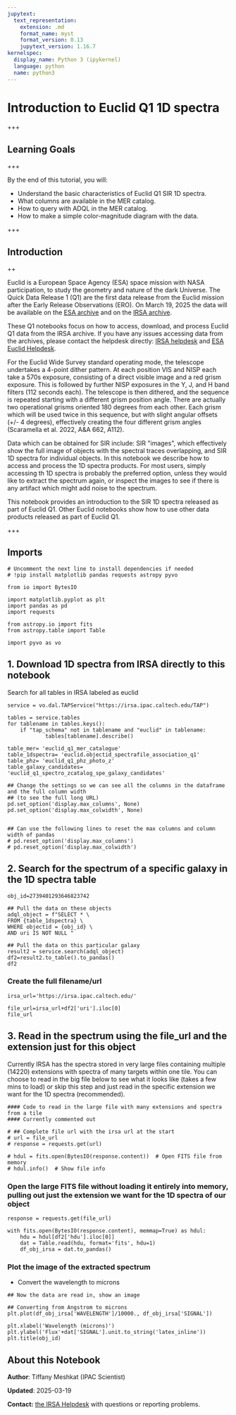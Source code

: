 ```yaml
---
jupytext:
  text_representation:
    extension: .md
    format_name: myst
    format_version: 0.13
    jupytext_version: 1.16.7
kernelspec:
  display_name: Python 3 (ipykernel)
  language: python
  name: python3
---
```


# Introduction to Euclid Q1 1D spectra

+++

## Learning Goals

+++

By the end of this tutorial, you will:
- Understand the basic characteristics of Euclid Q1 SIR 1D spectra.
- What columns are available in the MER catalog.
- How to query with ADQL in the MER catalog.
- How to make a simple color-magnitude diagram with the data.

+++

## Introduction

++

Euclid is a European Space Agency (ESA) space mission with NASA participation, to study the geometry and nature of the dark Universe.
The Quick Data Release 1 (Q1) are the first data release from the Euclid mission after the Early Release Observations (ERO).
On March 19, 2025 the data will be available on the [ESA archive](https://easidr.esac.esa.int/sas/) and on the [IRSA archive](https://irsa.ipac.caltech.edu).

These Q1 notebooks focus on how to access, download, and process Euclid Q1 data from the IRSA archive.
If you have any issues accessing data from the archives, please contact the helpdesk directly: [IRSA helpdesk](https://irsa.ipac.caltech.edu/docs/help_desk.html) and [ESA Euclid Helpdesk](https://support.cosmos.esa.int/euclid).

For the Euclid Wide Survey standard operating mode, the telescope undertakes a 4-point dither pattern.
At each position VIS and NISP each take a 570s exposure, consisting of a direct visible image and a red grism exposure.
This is followed by further NISP exposures in the Y, J, and H band filters (112 seconds each).
The telescope is then dithered, and the sequence is repeated starting with a different grism position angle.
There are actually two operational grisms oriented 180 degrees from each other. Each grism which will be used twice in this sequence, but with slight angular offsets (+/- 4 degrees), effectively creating the four different grism angles (Scaramella et al. 2022, A&A 662, A112).

Data which can be obtained for SIR include: SIR "images", which effectively show the full image of objects with the spectral traces overlapping, and SIR 1D spectra for individual objects.
In this notebook we describe how to access and process the 1D spectra products.
For most users, simply accessing th 1D spectra is probably the preferred option, unless they would like to extract the spectrum again, or inspect the images to see if there is any artifact which might add noise to the spectrum.

This notebook provides an introduction to the SIR 1D spectra released as part of Euclid Q1.
Other Euclid notebooks show how to use other data products released as part of Euclid Q1.

+++

## Imports

```{code-cell} ipython3
# Uncomment the next line to install dependencies if needed
# !pip install matplotlib pandas requests astropy pyvo
```

```{code-cell} ipython3
from io import BytesIO

import matplotlib.pyplot as plt
import pandas as pd
import requests

from astropy.io import fits
from astropy.table import Table

import pyvo as vo
```

## 1. Download 1D spectra from IRSA directly to this notebook

Search for all tables in IRSA labeled as euclid

```{code-cell} ipython3
service = vo.dal.TAPService("https://irsa.ipac.caltech.edu/TAP")

tables = service.tables
for tablename in tables.keys():
    if "tap_schema" not in tablename and "euclid" in tablename:
            tables[tablename].describe()
```

```{code-cell} ipython3
table_mer= 'euclid_q1_mer_catalogue'
table_1dspectra= 'euclid.objectid_spectrafile_association_q1'
table_phz= 'euclid_q1_phz_photo_z'
table_galaxy_candidates= 'euclid_q1_spectro_zcatalog_spe_galaxy_candidates'
```

```{code-cell} ipython3
## Change the settings so we can see all the columns in the dataframe and the full column width
## (to see the full long URL)
pd.set_option('display.max_columns', None)
pd.set_option('display.max_colwidth', None)


## Can use the following lines to reset the max columns and column width of pandas
# pd.reset_option('display.max_columns')
# pd.reset_option('display.max_colwidth')
```

## 2. Search for the spectrum of a specific galaxy in the 1D spectra table

```{code-cell} ipython3
obj_id=2739401293646823742

## Pull the data on these objects
adql_object = f"SELECT * \
FROM {table_1dspectra} \
WHERE objectid = {obj_id} \
AND uri IS NOT NULL "

## Pull the data on this particular galaxy
result2 = service.search(adql_object)
df2=result2.to_table().to_pandas()
df2
```

### Create the full filename/url

```{code-cell} ipython3
irsa_url='https://irsa.ipac.caltech.edu/'

file_url=irsa_url+df2['uri'].iloc[0]
file_url
```

## 3. Read in the spectrum using the file_url and the extension just for this object

Currently IRSA has the spectra stored in very large files containing multiple (14220) extensions with spectra of many targets within one tile. You can choose to read in the big file below to see what it looks like (takes a few mins to load) or skip this step and just read in the specific extension we want for the 1D spectra (recommended).

```{code-cell} ipython3
#### Code to read in the large file with many extensions and spectra from a tile
#### Currently commented out

# ## Complete file url with the irsa url at the start
# url = file_url
# response = requests.get(url)

# hdul = fits.open(BytesIO(response.content))  # Open FITS file from memory
# hdul.info()  # Show file info
```

### Open the large FITS file without loading it entirely into memory, pulling out just the extension we want for the 1D spectra of our object

```{code-cell} ipython3
response = requests.get(file_url)

with fits.open(BytesIO(response.content), memmap=True) as hdul:
    hdu = hdul[df2['hdu'].iloc[0]]
    dat = Table.read(hdu, format='fits', hdu=1)
    df_obj_irsa = dat.to_pandas()
```

### Plot the image of the extracted spectrum

- Convert the wavelength to microns

```{code-cell} ipython3
## Now the data are read in, show an image

## Converting from Angstrom to microns
plt.plot(df_obj_irsa['WAVELENGTH']/10000., df_obj_irsa['SIGNAL'])

plt.xlabel('Wavelength (microns)')
plt.ylabel('Flux'+dat['SIGNAL'].unit.to_string('latex_inline'))
plt.title(obj_id)
```

## About this Notebook

**Author**: Tiffany Meshkat (IPAC Scientist)

**Updated**: 2025-03-19

**Contact:** [the IRSA Helpdesk](https://irsa.ipac.caltech.edu/docs/help_desk.html) with questions or reporting problems.
